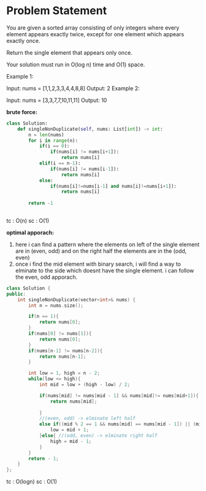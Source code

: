 # Problem Statement
You are given a sorted array consisting of only integers where every element appears exactly twice, except for one element which appears exactly once.

Return the single element that appears only once.

Your solution must run in O(log n) time and O(1) space.

Example 1:

Input: nums = [1,1,2,3,3,4,4,8,8]
Output: 2
Example 2:

Input: nums = [3,3,7,7,10,11,11]
Output: 10

**brute force:**

```python
class Solution:
    def singleNonDuplicate(self, nums: List[int]) -> int:
        n = len(nums)
        for i in range(n):
            if(i == 0):
                if(nums[i] != nums[i+1]):
                    return nums[i]
            elif(i == n-1):
                if(nums[i] != nums[i-1]):
                    return nums[i]
            else:
                if(nums[i]!=nums[i-1] and nums[i]!=nums[i+1]):
                    return nums[i]
        
        return -1
            
```
tc : O(n)
sc : O(1)

**optimal apporach:**

1. here i can find a pattern where the elements on left of the single element are in (even, odd) and on the right half the elements are in the
(odd, even)
2. once i find the mid element with binary search, i will find a way to elminate to the side which doesnt have the single element. 
i can follow the even, odd apporach. 

```cpp
class Solution {
public:
    int singleNonDuplicate(vector<int>& nums) {
        int n = nums.size();

        if(n == 1){
            return nums[0];
        }
        if(nums[0] != nums[1]){
            return nums[0];
        }
        if(nums[n-1] != nums[n-2]){
            return nums[n-1];
        }

        int low = 1, high = n - 2;
        while(low <= high){
            int mid = low + (high - low) / 2;

            if(nums[mid] != nums[mid - 1] && nums[mid]!= nums[mid+1]){
                return nums[mid];
            
            }
            //(even, odd) -> elminate left half
            else if((mid % 2 == 1 && nums[mid] == nums[mid - 1]) || (mid % 2 == 0 && nums[mid] == nums[mid+1])){
                low = mid + 1;
            }else{ //(odd, even) -> elminate right half
                high = mid - 1;
            } 
        }
        return - 1;
    }
};
```
tc : O(logn)
sc : O(1)

